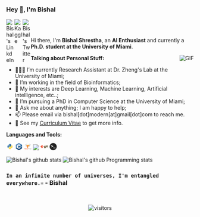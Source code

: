 ### Hey 👋, I'm Bishal

<a href="https://www.linkedin.com/in/ofclbishal/">
  <img align="left" alt="Bishal's LinkdeIn" width="22px" src="https://cdn.jsdelivr.net/npm/simple-icons@v3/icons/linkedin.svg" />
</a>
<a href="https://www.kaggle.com/officialbishal">
  <img align="left" alt="Kaggle" width="22px" src="https://cdn.jsdelivr.net/npm/simple-icons@3.1.0/icons/kaggle.svg" />
</a>
<a href="https://twitter.com/officialbishal">
  <img align="left" alt="Bishal's Twitter" width="22px" src="https://cdn.jsdelivr.net/npm/simple-icons@v3/icons/twitter.svg" />
</a>


<br />
<br />

Hi there, I'm **Bishal Shrestha**, an **AI Enthusiast** and currently a **Ph.D. student at the University of Miami**.

  <img align="right" alt="GIF" src="https://i.pinimg.com/originals/e4/26/70/e426702edf874b181aced1e2fa5c6cde.gif" />
  <!-- <img align="right" alt="GIF" src="https://media.giphy.com/media/836HiJc7pgzy8iNXCn/giphy.gif" /> -->
  
**Talking about Personal Stuff:**

- 👨🏽‍💻 I’m currently Research Assistant at Dr. Zheng's Lab at the University of Miami;
- 🌱 I’m working in the field of Bioinformatics; 
- 🤔 My interests are Deep Learning, Machine Learning, Artificial intelligence, etc..;
- 💼 I’m pursuing a PhD in Computer Science at the University of Miami;
- 💬 Ask me about anything; I am happy to help;
- 📫 Please email via bishal[dot]modern[at]gmail[dot]com to reach me.<!-- - 📫 Please email via [![Email](https://img.shields.io/badge/bishal.modern@gmail.com-D14836?style=flat-square&logo=gmail&logoColor=white)](mailto:bishal.modern@gmail.com) to reach me. -->
- 📝 See my [Curriculum Vitae](https://www.linkedin.com/in/ofclbishal/) to get more info.


**Languages and Tools:**  

<code><img height="20" src="https://raw.githubusercontent.com/github/explore/80688e429a7d4ef2fca1e82350fe8e3517d3494d/topics/python/python.png"></code>
<code><img height="20" src="https://raw.githubusercontent.com/github/explore/80688e429a7d4ef2fca1e82350fe8e3517d3494d/topics/cpp/cpp.png"></code>
<code><img height="20" src="https://raw.githubusercontent.com/github/explore/80688e429a7d4ef2fca1e82350fe8e3517d3494d/topics/tensorflow/tensorflow.png"></code>
<code><img height="20" src="https://pytorch.org/assets/images/pytorch-logo.png"></code>
<code><img height="20" src="https://raw.githubusercontent.com/github/explore/80688e429a7d4ef2fca1e82350fe8e3517d3494d/topics/git/git.png"></code>
<code><img height="20" src="https://raw.githubusercontent.com/github/explore/80688e429a7d4ef2fca1e82350fe8e3517d3494d/topics/terminal/terminal.png"></code>


![Bishal's github stats](https://github-readme-stats.vercel.app/api?username=OfficialBishal&show_icons=true&hide_border=true)
![Bishal's github Programming stats](https://github-readme-stats.vercel.app/api/top-langs/?username=OfficialBishal&show_icons=true&hide_border=true")


### `In an infinite number of universes, I'm entangled everywhere.⚛` - __Bishal__  


<br />

<!-- ![visitors](https://visitor-badge.laobi.icu/badge?page_id=OfficialBishal.OfficialBishal) -->
<p align="center">
    <img align="center" alt="visitors" src="https://visitor-badge.laobi.icu/badge?page_id=OfficialBishal.OfficialBishal" />
</p>
<!--
## Support me
<p align="center">
  <a href="https://www.buymeacoffee.com/OfficialBishal" target="_blank">
    <img width="18%" src="https://raw.githubusercontent.com/onimur/.github/master/.resources/support-buy-coffee.png" alt="Buy Me A Coffee">
  </a>
</p>
-->

